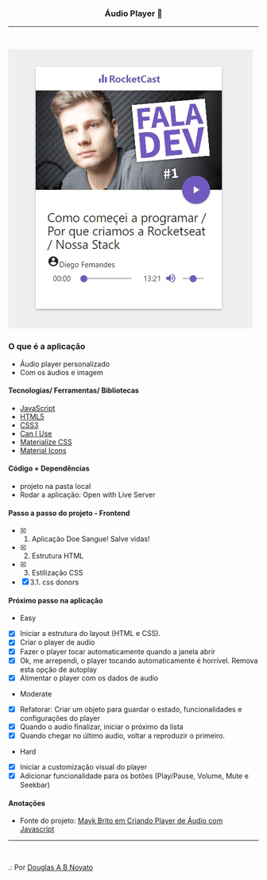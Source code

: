 <h3 align="center">
  Áudio Player 🚀
</h3>

---
<br>

![Resultado da Aplicação](/files/audio-player-tela.jpg)

### O que é a aplicação

- Áudio player personalizado
- Com os áudios e imagem

#### Tecnologias/ Ferramentas/ Bibliotecas

- [JavaScript](https://developer.mozilla.org/pt-BR/docs/Web/JavaScript)
- [HTML5](https://developer.mozilla.org/pt-BR/docs/Web/HTML/Element)
- [CSS3](https://developer.mozilla.org/pt-BR/docs/Web/CSS)
- [Can I Use](https://caniuse.com)
- [Materialize CSS](https://materializecss.com)
- [Material Icons](https://material.io/resources/icons/?icon=account_circle&style=baseline)

#### Código + Dependências

- projeto na pasta local
- Rodar a aplicação: Open with Live Server

#### Passo a passo do projeto - Frontend 

- [x] 1. Aplicação Doe Sangue! Salve vidas!
- [x] 2. Estrutura HTML 
- [x] 3. Estilização CSS
- [x] 3.1. css donors

#### Próximo passo na aplicação

- Easy

- [x] Iniciar a estrutura do layout (HTML e CSS).
- [x] Criar o player de audio
- [x] Fazer o player tocar automaticamente quando a janela abrir
- [x] Ok, me arrependi, o player tocando automaticamente é horrível. Remova esta opção de autoplay
- [x] Alimentar o player com os dados de audio

- Moderate

- [x] Refatorar: Criar um objeto para guardar o estado, funcionalidades e configurações do player
- [x] Quando o audio finalizar, iniciar o próximo da lista
- [x] Quando chegar no último audio, voltar a reproduzir o primeiro.

- Hard

- [x] Iniciar a customização visual do player
- [x] Adicionar funcionalidade para os botões (Play/Pause, Volume, Mute e Seekbar)

#### Anotações   

- Fonte do projeto: [Mayk Brito em Criando Player de Áudio com Javascript](https://www.youtube.com/watch?v=vqrjFnq3-uo&list=WL&index=4&t=0s)

---
<br>

.: Por [Douglas A B Novato](https://linktr.ee/douglasabnovato) 